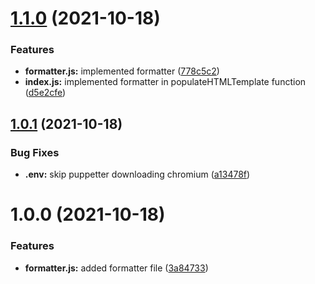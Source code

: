 # [1.1.0](https://github.com/devprojx/gjs-template-filler/compare/v1.0.1...v1.1.0) (2021-10-18)


### Features

* **formatter.js:** implemented formatter ([778c5c2](https://github.com/devprojx/gjs-template-filler/commit/778c5c2e6f0eb3caf2bf9f0aa3bc07a8f6d3c762))
* **index.js:** implemented formatter in populateHTMLTemplate function ([d5e2cfe](https://github.com/devprojx/gjs-template-filler/commit/d5e2cfe714bcbd872628b65ff2d9b5e27533ba4e))

## [1.0.1](https://github.com/devprojx/gjs-template-filler/compare/v1.0.0...v1.0.1) (2021-10-18)


### Bug Fixes

* **.env:** skip puppetter downloading chromium ([a13478f](https://github.com/devprojx/gjs-template-filler/commit/a13478f440e50397444ff6095f55ea3f7c2ae80e))

# 1.0.0 (2021-10-18)


### Features

* **formatter.js:** added formatter file ([3a84733](https://github.com/devprojx/xgjs-template-builder/commit/3a84733040cc9911d14459660007ede19afeda84))
